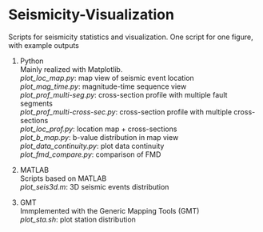# Seismicity-Visualization
Scripts for seismicity statistics and visualization. One script for one figure, with example outputs <br>

1. Python <br>
  Mainly realized with Matplotlib. <br>
  *plot_loc_map.py*: map view of seismic event location <br>
  *plot_mag_time.py*: magnitude-time sequence view <br>
  *plot_prof_multi-seg.py*: cross-section profile with multiple fault segments <br>
  *plot_prof_multi-cross-sec.py*: cross-section profile with multiple cross-sections <br>
  *plot_loc_prof.py*: location map + cross-sections <br>
  *plot_b_map.py*: b-value distribution in map view <br>
  *plot_data_continuity.py*: plot data continuity <br>
  *plot_fmd_compare.py*: comparison of FMD <br>

2. MATLAB <br>
  Scripts based on MATLAB <br>
  *plot_seis3d.m*: 3D seismic events distribution <br>

3. GMT <br>
  Immplemented with the Generic Mapping Tools (GMT) <br>
  *plot_sta.sh*: plot station distribution <br>
